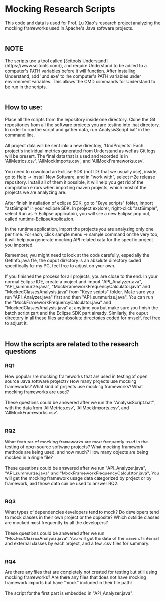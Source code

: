 <h1>Mocking Research Scripts</h1>
This code and data is used for Prof. Lu Xiao's research project analyzing the mocking frameworks used in Apache's Java software projects. 
<br></br>
<h2> NOTE </h2>
The scripts use a tool called [Scitools Understand](https://www.scitools.com/), and require Understand to be added to a computer's PATH variables before it will function.
After installing Understand, add 'und.exe' to the computer's PATH variables under environment variables. This allows the CMD commands for Understand to be run in the scripts.
<br></br>
<h2> How to use:</h2>
Place all the scripts from the repository inside one directory. Clone the Git repositories from all the software projects you are testing into that directory. In order to run the script and gather data, run 'AnalysisScript.bat' in the command line.
<br></br>
All project data will be sent into a new directory, 'UndProjects'. Each project's individual metrics generated from Understand as well as Git logs will be present. The final data that is used and recorded is in 'AllMetrics.csv', 'AllMockImports.csv', and 'AllMockFrameworks.csv'.
<br></br>
You need to download an Eclipse SDK (not IDE that we usually use), inside, go to Help -> Install New Software, and in "work with", select m2e release repository. Install all of them if possible, it will help you get rid of the compilation errors when importing maven projects, which most of the projects we are analyzing are. 
<br></br>
After finish installation of eclipse SDK, go to "Keye scripts" folder, import "astSimple" in your eclipse SDK. In project explorer, right-click "astSimple", select Run as -> Eclipse applicatoin, you will see a new Eclipse pop out, called runtime-EclipseApplication. 
<br></br>
In the runtime application, import the projects you are analyzing only one per time. For each, click sample menu -> sample command on the very top, it will help you generate mocking API related data for the specific project you imported.
<br></br> 
Remember, you might need to look at the code carefully, especially the GetInfo.java file, the ouput directory is an absolute directory coded specifically for my PC, feel free to adjust on your own. 
<br></br>
If you finished the process for all projects, you are close to the end. In your normal Eclipse IDE, create a project and import "API_Analyzer.java", "API_summurize.java", "MockFrameworkFrequencyCalculator.java" and "MockedClassesAnalysis.java" from "Keye scripts" folder. Make sure you run "API_Analyzer.java" first and then "API_summurize.java". You can run the "MockFrameworkFrequencyCalculator.java" and "MockedClassesAnalysis.java" at anytime you but make sure you finish the batch script part and the Eclipse SDK part already. Similarly, the ouput directory in all these files are absolute directories coded for myself, feel free to adjust it.
<br></br>
<h2> How the scripts are related to the research questions</h2>
<h3> RQ1 </h3>
How popular are mocking frameworks that are used in testing of open source Java software projects? How many projects use mocking frameworks? What kind of projects use mocking frameworks? What mocking frameworks are used?
<br></br>
These questions could be answered after we run the "AnalysisScript.bat", with the data from 'AllMetrics.csv', 'AllMockImports.csv', and 'AllMockFrameworks.csv'.
<br></br>
<h3> RQ2 </h3>
What features of mocking frameworks are most frequently used in the testing of open source software projects? What mocking framework methods are being used, and how much? How many objects are being mocked in a single file?
<br></br>
These questions could be answered after we run "API_Analyzer.java", "API_summurize.java" and "MockFrameworkFrequencyCalculator.java", You will get the mocking framework usage data categorized by project or by framework, and those data can be used to answer RQ2.
<br></br>
<h3> RQ3 </h3>
What types of dependencies developers tend to mock? Do developers tend to mock classes in their own project or the opposite? Which outside classes are mocked most frequently by all the developers?
<br></br>
These questions could be answered after we run "MockedClassesAnalysis.java". You will get the data of the name of internal and external classes by each project, and a few .csv files for summary.
<br></br>
<h3> RQ4 </h3>
Are there any files that are completely not created for testing but still using mocking frameworks? Are there any files that does not have mocking framework imports but have "mock" included in their file path?
<br></br>
The script for the first part is embedded in "API_Analyzer.java".



